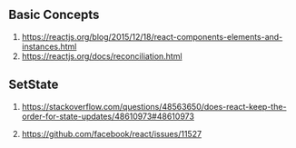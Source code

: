 ## Basic Concepts


1. https://reactjs.org/blog/2015/12/18/react-components-elements-and-instances.html
2. https://reactjs.org/docs/reconciliation.html


   
## SetState

1. https://stackoverflow.com/questions/48563650/does-react-keep-the-order-for-state-updates/48610973#48610973

2. https://github.com/facebook/react/issues/11527
